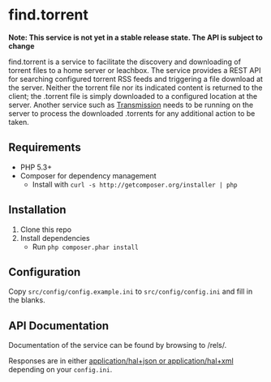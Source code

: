 find.torrent
============

**Note: This service is not yet in a stable release state. The API is subject to change**

find.torrent is a service to facilitate the discovery and downloading of torrent files to a home server or leachbox. The service provides a REST API for searching configured torrent RSS feeds and triggering a file download at the server. Neither the torrent file nor its indicated content is returned to the client; the .torrent file is simply downloaded to a configured location at the server. Another service such as [Transmission](http://www.transmissionbt.com/) needs to be running on the server to process the downloaded .torrents for any additional action to be taken.

Requirements
------------
* PHP 5.3+
* Composer for dependency management
    * Install with `curl -s http://getcomposer.org/installer | php`

Installation
------------
1. Clone this repo
2. Install dependencies
    * Run `php composer.phar install`

Configuration
-------------
Copy `src/config/config.example.ini` to `src/config/config.ini` and fill in the blanks.

API Documentation
-----------------
Documentation of the service can be found by browsing to /rels/.

Responses are in either [application/hal+json or application/hal+xml](http://stateless.co/hal_specification.html) depending on your `config.ini`.
